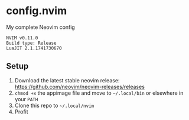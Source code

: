 # config.nvim

My complete Neovim config

```
NVIM v0.11.0
Build type: Release
LuaJIT 2.1.1741730670
```

## Setup

1. Download the latest stable neovim release: <https://github.com/neovim/neovim-releases/releases>
2. `chmod +x` the appimage file and move to `~/.local/bin` or elsewhere in your `PATH`
3. Clone this repo to `~/.local/nvim`
4. Profit
